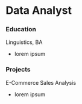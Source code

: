 # Data Analyst

### Education
Linguistics, BA
- lorem ipsum

### Projects
E-Commerce Sales Analysis
- lorem ipsum

